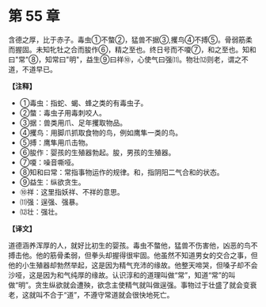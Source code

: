 # 第 55 章

含德之厚，比于赤子。毒虫①不螫②，猛兽不据③,攫鸟④不搏⑤。骨弱筋柔而握固。未知牝牡之合而朘作⑥，精之至也。终日号而不嗄⑦，和之至也。知和曰"常"⑧，知常曰"明"，益生⑨曰祥⑩，心使气曰强⑾。物壮⑿则老，谓之不道，不道早已。

**【注释】**

- ①毒虫：指蛇、蝎、蜂之类的有毒虫子。
- ②螫：毒虫子用毒刺咬人。
- ③据：兽类用爪、足年攫取物品。
- ④攫鸟：用脚爪抓取食物的鸟，例如鹰隼一类的鸟。
- ⑤搏：鹰隼用爪击物。
- ⑥朘作：婴孩的生殖器勃起。朘，男孩的生殖器。
- ⑦嗄：噪音嘶哑。
- ⑧知和曰常：常指事物运作的规律。和，指阴阳二气合和的状态。
- ⑨益生：纵欲贪生。
- ⑩祥：这里指妖祥、不祥的意思。
- ⑾强：逞强、强暴。
- ⑿壮：强壮。

**【译文】**

道德涵养浑厚的人，就好比初生的婴孩。毒虫不螫他，猛兽不伤害他，凶恶的鸟不搏击他。他的筋骨柔弱，但拳头却握得很牢固。他虽然不知道男女的交合之事，但他的小生殖器却勃然举起，这是因为精气充沛的缘故。他整天啼哭，但嗓子却不会沙哑，这是因为和气纯厚的缘故。认识淳和的道理叫做“常”，知道“常”的叫做“明”。贪生纵欲就会遭殃，欲念主使精气就叫做逞强。事物过于壮盛了就会变衰老，这就叫不合于“道”，不遵守常道就会很快地死亡。
